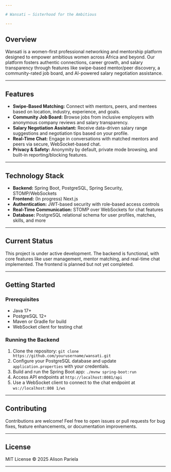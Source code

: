 ```yaml
---

# Wansati — Sisterhood for the Ambitious

---
```


## Overview

Wansati is a women-first professional networking and mentorship platform designed to empower ambitious women across Africa and beyond. Our platform fosters authentic connections, career growth, and salary transparency through features like swipe-based mentor/peer discovery, a community-rated job board, and AI-powered salary negotiation assistance.

---

## Features

* **Swipe-Based Matching:** Connect with mentors, peers, and mentees based on location, industry, experience, and goals.
* **Community Job Board:** Browse jobs from inclusive employers with anonymous company reviews and salary transparency.
* **Salary Negotiation Assistant:** Receive data-driven salary range suggestions and negotiation tips based on your profile.
* **Real-Time Chat:** Engage in conversations with matched mentors and peers via secure, WebSocket-based chat.
* **Privacy & Safety:** Anonymity by default, private mode browsing, and built-in reporting/blocking features.

---

## Technology Stack

* **Backend:** Spring Boot, PostgreSQL, Spring Security, STOMP/WebSockets
* **Frontend:** (In progress) Next.js
* **Authentication:** JWT-based security with role-based access controls
* **Real-Time Communication:** STOMP over WebSockets for chat features
* **Database:** PostgreSQL relational schema for user profiles, matches, skills, and more

---

## Current Status

This project is under active development. The backend is functional, with core features like user management, mentor matching, and real-time chat implemented. The frontend is planned but not yet completed.

---

## Getting Started

### Prerequisites

* Java 17+
* PostgreSQL 12+
* Maven or Gradle for build
* WebSocket client for testing chat

### Running the Backend

1. Clone the repository:
   `git clone https://github.com/yourusername/wansati.git`
2. Configure your PostgreSQL database and update `application.properties` with your credentials.
3. Build and run the Spring Boot app:
   `./mvnw spring-boot:run`
4. Access API endpoints at `http://localhost:8081/api`
5. Use a WebSocket client to connect to the chat endpoint at `ws://localhost:808 1/ws`

---

## Contributing

Contributions are welcome! Feel free to open issues or pull requests for bug fixes, feature enhancements, or documentation improvements.

---

## License

MIT License © 2025 Alison Pariela

---
